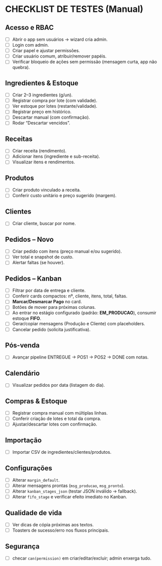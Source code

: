 # CHECKLIST DE TESTES (Manual)

## Acesso e RBAC
- [ ] Abrir o app sem usuários → wizard cria admin.
- [ ] Login com admin.
- [ ] Criar papel e ajustar permissões.
- [ ] Criar usuário comum, atribuir/remover papéis.
- [ ] Verificar bloqueio de ações sem permissão (mensagem curta, app não quebra).

## Ingredientes & Estoque
- [ ] Criar 2–3 ingredientes (g/un).
- [ ] Registrar compra por lote (com validade).
- [ ] Ver estoque por lotes (restante/validade).
- [ ] Registrar preço em histórico.
- [ ] Descartar manual (com confirmação).
- [ ] Rodar “Descartar vencidos”.

## Receitas
- [ ] Criar receita (rendimento).
- [ ] Adicionar itens (ingrediente e sub-receita).
- [ ] Visualizar itens e rendimentos.

## Produtos
- [ ] Criar produto vinculado a receita.
- [ ] Conferir custo unitário e preço sugerido (margem).

## Clientes
- [ ] Criar cliente, buscar por nome.

## Pedidos – Novo
- [ ] Criar pedido com itens (preço manual e/ou sugerido).
- [ ] Ver total e snapshot de custo.
- [ ] Alertar faltas (se houver).

## Pedidos – Kanban
- [ ] Filtrar por data de entrega e cliente.
- [ ] Conferir cards compactos: nº, cliente, itens, total, faltas.
- [ ] **Marcar/Desmarcar Pago** no card.
- [ ] Botões de mover para próximas colunas.
- [ ] Ao entrar no estágio configurado (padrão: **EM_PRODUCAO**), consumir estoque **FIFO**.
- [ ] Gerar/copiar mensagens (Produção e Cliente) com placeholders.
- [ ] Cancelar pedido (solicita justificativa).

## Pós-venda
- [ ] Avançar pipeline ENTREGUE → POS1 → POS2 → DONE com notas.

## Calendário
- [ ] Visualizar pedidos por data (listagem do dia).

## Compras & Estoque
- [ ] Registrar compra manual com múltiplas linhas.
- [ ] Conferir criação de lotes e total da compra.
- [ ] Ajustar/descartar lotes com confirmação.

## Importação
- [ ] Importar CSV de ingredientes/clientes/produtos.

## Configurações
- [ ] Alterar `margin_default`.
- [ ] Alterar mensagens prontas (`msg_producao`, `msg_pronto`).
- [ ] Alterar `kanban_stages_json` (testar JSON inválido → fallback).
- [ ] Alterar `fifo_stage` e verificar efeito imediato no Kanban.

## Qualidade de vida
- [ ] Ver dicas de cópia próximas aos textos.
- [ ] Toasters de sucesso/erro nos fluxos principais.

## Segurança
- [ ] checar `can(permission)` em criar/editar/excluir; admin enxerga tudo.
